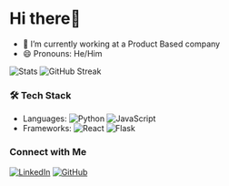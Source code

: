 # Hi there👋
- 🔭 I’m currently working at a Product Based company
- 😄 Pronouns: He/Him
  
![Stats](https://github-readme-stats.vercel.app/api?username=cyriacjohn&show_icons=true&theme=radical)
![GitHub Streak](https://streak-stats.demolab.com/?user=cyriacjohn&theme=radical)

### 🛠️ Tech Stack
- Languages: ![Python](https://img.shields.io/badge/-Python-3776AB?logo=python&logoColor=white) ![JavaScript](https://img.shields.io/badge/-JavaScript-F7DF1E?logo=javascript&logoColor=black)
- Frameworks: ![React](https://img.shields.io/badge/-React-61DAFB?logo=react&logoColor=black) ![Flask](https://img.shields.io/badge/-Flask-000000?logo=flask&logoColor=white)

### Connect with Me
[![LinkedIn](https://img.shields.io/badge/-LinkedIn-blue?logo=LinkedIn&logoColor=white)](https://www.linkedin.com/in/cyriac-john-5b7844216/)
[![GitHub](https://img.shields.io/badge/-GitHub-181717?logo=github&logoColor=white)](https://github.com/cyriacjohn)
